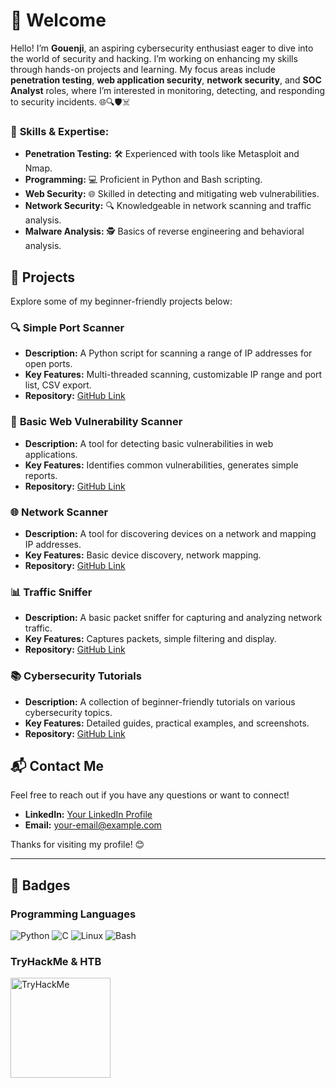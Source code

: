 # 👋 Welcome

Hello! I’m **Gouenji**, an aspiring cybersecurity enthusiast eager to dive into the world of security and hacking. I’m working on enhancing my skills through hands-on projects and learning. My focus areas include **penetration testing**, **web application security**, **network security**, and **SOC Analyst** roles, where I’m interested in monitoring, detecting, and responding to security incidents. 🌐🔍🛡️☠️


### 🔧 **Skills & Expertise:**
- **Penetration Testing:** 🛠️ Experienced with tools like Metasploit and Nmap.
- **Programming:** 💻 Proficient in Python and Bash scripting.
- **Web Security:** 🌐 Skilled in detecting and mitigating web vulnerabilities.
- **Network Security:** 🔍 Knowledgeable in network scanning and traffic analysis.
- **Malware Analysis:** 🕵️ Basics of reverse engineering and behavioral analysis.

## 🚀 Projects

Explore some of my beginner-friendly projects below:

### 🔍 **Simple Port Scanner**
- **Description:** A Python script for scanning a range of IP addresses for open ports.
- **Key Features:** Multi-threaded scanning, customizable IP range and port list, CSV export.
- **Repository:** [GitHub Link](https://github.com/[YourUsername]/simple-port-scanner)

### 🔎 **Basic Web Vulnerability Scanner**
- **Description:** A tool for detecting basic vulnerabilities in web applications.
- **Key Features:** Identifies common vulnerabilities, generates simple reports.
- **Repository:** [GitHub Link](https://github.com/[YourUsername]/basic-web-vuln-scanner)

### 🌐 **Network Scanner**
- **Description:** A tool for discovering devices on a network and mapping IP addresses.
- **Key Features:** Basic device discovery, network mapping.
- **Repository:** [GitHub Link](https://github.com/[YourUsername]/network-scanner)

### 📊 **Traffic Sniffer**
- **Description:** A basic packet sniffer for capturing and analyzing network traffic.
- **Key Features:** Captures packets, simple filtering and display.
- **Repository:** [GitHub Link](https://github.com/[YourUsername]/traffic-sniffer)

### 📚 **Cybersecurity Tutorials**
- **Description:** A collection of beginner-friendly tutorials on various cybersecurity topics.
- **Key Features:** Detailed guides, practical examples, and screenshots.
- **Repository:** [GitHub Link](https://github.com/[YourUsername]/cybersecurity-tutorials)

## 📬 Contact Me

Feel free to reach out if you have any questions or want to connect!

- **LinkedIn:** [Your LinkedIn Profile](#)
- **Email:** [your-email@example.com](mailto:your-email@example.com)

Thanks for visiting my profile! 😊

---

## 🎨 Badges

### Programming Languages
![Python](https://img.shields.io/badge/-Python-blue?logo=python&logoColor=white&style=flat-square&labelColor=blue)
![C](https://img.shields.io/badge/-C-blue?logo=c&logoColor=white&style=flat-square&labelColor=blue)
![Linux](https://img.shields.io/badge/-Linux-black?logo=linux&logoColor=white&style=flat-square&labelColor=black)
![Bash](https://img.shields.io/badge/-Bash-black?logo=gnu-bash&logoColor=white&style=flat-square&labelColor=black)

### TryHackMe & HTB
<img src="https://tryhackme-badges.s3.amazonaws.com/wraithxD.png" alt="TryHackMe" width="160"/>
<!--
![HTB](https://img.shields.io/badge/HTB-<YOUR_SCORE>-blue?logo=hack-the-box&logoColor=white)
-->
<!--
### GitHub Language Stats
![Top Languages](https://img.shields.io/github/languages/top/[YourUsername]/[YourRepoName]?style=flat-square) <!-- Replace [YourRepoName] with a repo to display top languages
![Most Used Languages](https://img.shields.io/github/languages/count/[YourUsername]/[YourRepoName]?style=flat-square) <!-- Replace [YourRepoName] with a repo to display language count
-->
